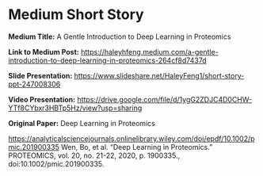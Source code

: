 # Medium Short Story

**Medium Title:** A Gentle Introduction to Deep Learning in Proteomics

**Link to Medium Post:** https://haleyhfeng.medium.com/a-gentle-introduction-to-deep-learning-in-proteomics-264cf8d7437d

**Slide Presentation:** https://www.slideshare.net/HaleyFeng1/short-story-ppt-247008306

**Video Presentation:** https://drive.google.com/file/d/1ygG2ZDJC4D0CHW-YTf8CYbxr3HBTp5Hz/view?usp=sharing

**Original Paper:** Deep Learning in Proteomics

https://analyticalsciencejournals.onlinelibrary.wiley.com/doi/epdf/10.1002/pmic.201900335 
Wen, Bo, et al. “Deep Learning in Proteomics.” PROTEOMICS, vol. 20, no. 21-22, 2020, p. 1900335., doi:10.1002/pmic.201900335. 

